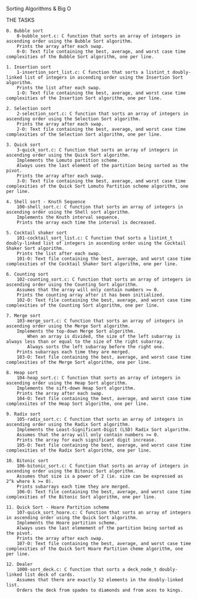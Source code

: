 Sorting Algorithms & Big O

THE TASKS



    0. Bubble sort
        0-bubble_sort.c: C function that sorts an array of integers in ascending order using the Bubble Sort algorithm.
        Prints the array after each swap.
        0-O: Text file containing the best, average, and worst case time complexities of the Bubble Sort algorithm, one per line.

    1. Insertion sort
        1-insertion_sort_list.c: C function that sorts a listint_t doubly-linked list of integers in ascending order using the Insertion Sort algorithm.
        Prints the list after each swap.
        1-O: Text file containing the best, average, and worst case time complexities of the Insertion Sort algorithm, one per line.

    2. Selection sort
        2-selection_sort.c: C function that sorts an array of integers in ascending order using the Selection Sort algorithm.
        Prints the array after each swap.
        2-O: Text file containing the best, average, and worst case time complexities of the Selection Sort algorithm, one per line.

    3. Quick sort
        3-quick_sort.c: C function that sorts an array of integers in ascending order using the Quick Sort algorithm.
        Implements the Lomuto partition scheme.
        Always uses the last element of the partition being sorted as the pivot.
        Prints the array after each swap.
        3-O: Text file containing the best, average, and worst case time complexities of the Quick Sort Lomuto Partition scheme algorithm, one per line.

    4. Shell sort - Knuth Sequence
        100-shell_sort.c: C function that sorts an array of integers in ascending order using the Shell sort algorithm.
        Implements the Knuth interval sequence.
        Prints the array each time the interval is decreased.

    5. Cocktail shaker sort
        101-cocktail_sort_list.c: C function that sorts a listint_t doubly-linked list of integers in ascending order using the Cocktail Shaker Sort algorithm.
        Prints the list after each swap.
        101-O: Text file containing the best, average, and worst case time complexities of the Cocktail Shaker Sort algorithm, one per line.

    6. Counting sort
        102-counting_sort.c: C function that sorts an array of integers in ascending order using the Counting Sort algorithm.
        Assumes that the array will only contain numbers >= 0.
        Prints the counting array after it has been initialized.
        102-O: Text file containing the best, average, and worst case time complexities of the Counting Sort algorithm, one per line.

    7. Merge sort
        103-merge_sort.c: C function that sorts an array of integers in ascending order using the Merge Sort algorithm.
        Implements the top-down Merge Sort algorithm.
            When an array is divided, the size of the left subarray is always less than or equal to the size of the right subarray.
            Always sorts the left subarray before the right one.
        Prints subarrays each time they are merged.
        103-O: Text file containing the best, average, and worst case time complexities of the Merge Sort algorithm, one per line.

    8. Heap sort
        104-heap_sort.c: C function that sorts an array of integers in ascending order using the Heap Sort algorithm.
        Implements the sift-down Heap Sort algorithm.
        Prints the array after each swap.
        104-O: Text file containing the best, average, and worst case time complexiites of the Heap Sort algorithm, one per line.

    9. Radix sort
        105-radix_sort.c: C function that sorts an array of integers in ascending order using the Radix Sort algorithm.
        Implements the Least-Significant-Digit (LSD) Radix Sort algorithm.
        Assumes that the array will only contain numbers >= 0.
        Prints the array for each significant digit increase.
        105-O: Text file containing the best, average, and worst case time complexities of the Radix Sort algorithm, one per line.

    10. Bitonic sort
        106-bitonic_sort.c: C function that sorts an array of integers in ascending order using the Bitonic Sort algorithm.
        Assumes that size is a power of 2 (ie. size can be expressed as 2^k where k >= 0).
        Prints subarrays each time they are merged.
        106-O: Text file containing the best, average, and worst case time complexities of the Bitonic Sort algorithm, one per line.

    11. Quick Sort - Hoare Partition scheme
        107-quick_sort_hoare.c: C function that sorts an array of integers in ascending order using the Quick Sort algorithm.
        Implements the Hoare partition scheme.
        Always uses the last elemement of the partition being sorted as the pivot.
        Prints the array after each swap.
        107-O: Text file containing the best, average, and worst case time complexities of the Quick Sort Hoare Partition cheme algorithm, one per line.

    12. Dealer
        1000-sort_deck.c: C function that sorts a deck_node_t doubly-linked list deck of cards.
        Assumes that there are exactly 52 elements in the doubly-linked list.
        Orders the deck from spades to diamonds and from aces to kings.

